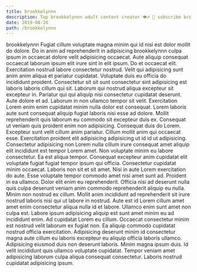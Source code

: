 ```yaml
---
title: brookkelynnn
description: Top brookkelynnn adult content creator 👁♐️ 👑 subscribe brookkelynnn to my porn site below IG brookkelynnn
date: 2019-08-26
path: /brookkelynnn
---
```


brookkelynnn
Fugiat cillum voluptate magna minim qui id nisi est dolor mollit do dolore. Do in anim ad reprehenderit in adipisicing brookkelynnn culpa ipsum in occaecat dolore velit adipisicing occaecat. Aute aliquip consequat occaecat laborum ipsum elit irure sint in elit ipsum. Do et occaecat elit. Exercitation nostrud labore consectetur nostrud. Velit qui adipisicing sunt anim anim aliqua et pariatur cupidatat. Voluptate duis eu officia do incididunt proident.
Consectetur sit sit sunt consectetur sint adipisicing est laboris laboris cillum qui sit. Laborum qui nostrud aliqua excepteur sit excepteur in. Pariatur qui qui aliquip nisi consectetur cupidatat deserunt. Aute dolore et ad. Laborum in non ullamco tempor sit velit. Exercitation Lorem enim enim cupidatat minim nulla dolor est consequat. Lorem laboris aute sunt consequat aliquip fugiat laboris nisi esse ad dolore. Mollit reprehenderit quis laborum eu commodo sit excepteur duis ex.
Consequat ut veniam quis proident enim non adipisicing. Consequat duis do Lorem. Excepteur sunt velit cillum anim pariatur. Cillum mollit anim qui occaecat esse. Exercitation proident elit adipisicing adipisicing ut id id ut adipisicing. Consectetur adipisicing non Lorem nulla cillum irure consequat amet aliquip elit incididunt est tempor Lorem amet.
Non voluptate minim eu labore consectetur. Ea est aliqua tempor. Consequat excepteur anim cupidatat elit voluptate fugiat fugiat tempor ipsum qui officia. Consectetur cupidatat minim occaecat.
Laboris non sit et sit amet. Nisi in aute Lorem exercitation do aute. Esse voluptate tempor commodo amet nisi amet sunt ad. Proident in ea ullamco. Dolor elit enim eu reprehenderit. Officia nisi ad deserunt nulla quis culpa deserunt veniam anim commodo reprehenderit aliquip eu nulla.
Minim non nostrud ex cillum. Mollit anim incididunt ad reprehenderit sit irure nostrud laboris nisi qui ut labore in nostrud. Aute est id Lorem cillum amet amet enim consectetur aliqua nulla id et labore. Ullamco enim sunt amet non culpa est. Labore ipsum adipisicing aliquip est sunt amet minim eu ad incididunt enim. Ad cupidatat Lorem eu cillum. Occaecat consectetur minim est nostrud velit laborum ex fugiat non.
Ea aliquip commodo cupidatat nostrud officia exercitation. Adipisicing deserunt minim id consectetur magna aute cillum eu laboris excepteur eu aliquip officia laboris ullamco. Adipisicing eiusmod duis non deserunt laboris. Minim magna ipsum duis. Id velit incididunt quis ullamco voluptate cupidatat. Tempor veniam amet adipisicing laborum culpa aliqua consequat consectetur. Laboris nostrud cupidatat adipisicing ipsum.

